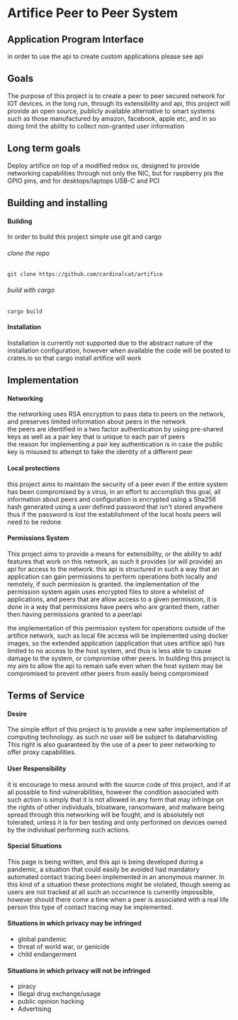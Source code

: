 <h1>Artifice Peer to Peer System</h1>
 
<h2>Application Program Interface</h2>
<p>in order to use the api to create custom applications please see api</P>
<h2>Goals</h2>
<p>The purpose of this project is to create a peer to peer secured network for IOT devices. in the long run, through its extensibility and api, this project will provide an open source, publicly available alternative to smart systems such as those manufactured by amazon, facebook, apple etc, and in so doing limit the ability to collect non-granted user information</p>
 
<h2>Long term goals</h2>
<p>Deploy artifice on top of a modified redox os, designed to provide networking capabilities through not only the NIC, but for raspberry pis the GPIO pins, and for desktops/laptops USB-C and PCI</p>

<h2>Building and installing</h2>
<h4>Building</h4>
<p>In order to build this project simple use git and cargo</p>
<h6>clone the repo</h6>
<code>git clone https://github.com/cardinalcat/artifice</code>
<h6>build with cargo</h6>
<code>cargo build</code>
<h4>Installation</h4>
<p>Installation is currently not supported due to the abstract nature of the installation configuration, however when available the code will be posted to crates.io so that cargo install artifice will work</p>
 
<h2>Implementation</h2>
<h4>Networking</h4>
<p>the networking uses RSA encryption to pass data to peers on the network, and preserves limited information about peers in the network<br>the peers are identified in a two factor authentication by using pre-shared keys as well as a pair key that is unique to each pair of peers<br> the reason for implementing a pair key authentication is in case the public key is misused to attempt to fake the identity of a different peer</P>
<h4>Local protections</h4>
<p>this project aims to maintain the security of a peer even if the entire system has been compromised by a virus, in an effort to accomplish this goal, all information about peers and configuration is encrypted using a Sha256 hash generated using a user defined password that isn't stored anywhere<br> thus if the password is lost the establishment of the local hosts peers will need to be redone</p>
 
<h4>Permissions System</h4>
<p>This project aims to provide a means for extensibility, or the ability to add features that work on this network, as such it provides (or will provide) an api for access to the network. this api is structured in such a way that an application can gain permissions to perform operations both locally and remotely, if such permission is granted. the implementation of the permission system again uses encrypted files to store a whitelist of applications, and peers that are allow access to a given permission, it is done in a way that permissions have peers who are granted them, rather then having permissions granted to a peer/api</p>
 
<p>the implementation of this permission system for operations outside of the artifice network, such as local file access will be implemented using docker images, so the extended application (application that uses artifice api) has limited to no access to the host system, and thus is less able to cause damage to the system, or compromise other peers. In building this project is my aim to allow the api to remain safe even when the host system may be compromised to prevent other peers from easily being compromised</p>
 
<h2>Terms of Service</h2>
<h4>Desire</h4>
The simple effort of this project is to provide a new safer implementation of computing technology. as such no user will be subject to dataharvisting. This right is also guaranteed by the use of a peer to peer networking to offer proxy capabilities.
 
<h4>User Responsibility</h4>
<p>it is encourage to mess around with the source code of this project, and if at all possible to find vulnerabilities, however the condition associated with such action is simply that it is not allowed in any form that may infringe on the rights of other individuals, bloatware, ransomware, and malware being spread through this networking will be fought, and is absolutely not tolerated, unless it is for ben testing and only performed on devices owned by the individual performing such actions.</p>
 
<h4>Special Situations</h4>
<p>This page is being written, and this api is being developed during a pandemic, a situation that could easily be avoided had mandatory automated contact tracing been implemented in an anonymous manner. In this kind of a situation these protections might be violated, though seeing as users are not tracked at all such an occurrence is currently impossible, however should there come a time when a peer is associated with a real life person this type of contact tracing may be implemented.</p>
 
<h4>Situations in which privacy may be infringed</h4>
<ul>
<li>global pandemic</li>
<li>threat of world war, or genicide</li>
<li>child endangerment</li>
</ul>
<h4>Situations in which privacy will not be infringed</h4>
<ul>
<li>piracy</li>
<li>Illegal drug exchange/usage</li>
<li>public opinion hacking</il>
<li>Advertising</li>
</ul>

